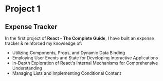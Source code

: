 # Project 1
## Expense Tracker

In the first project of **React - The Complete Guide**, I have built an expense tracker & reinforced my knowledge of:

- Utilizing Components, Props, and Dynamic Data Binding
- Employing User Events and State for Developing Interactive Applications
- In-Depth Exploration of React's Internal Mechanisms for Comprehensive Understanding
- Managing Lists and Implementing Conditional Content